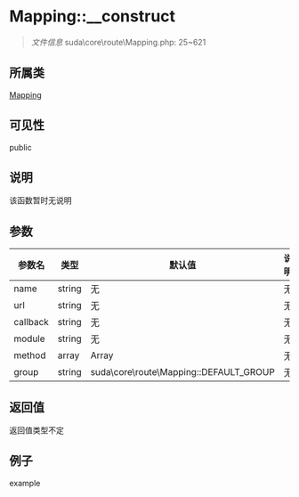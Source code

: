 # Mapping::__construct

> *文件信息* suda\core\route\Mapping.php: 25~621
## 所属类 

[Mapping](../Mapping.md)

## 可见性

  public  
## 说明

该函数暂时无说明

## 参数

 
| 参数名 | 类型 | 默认值 | 说明 |
|--------|-----|-------|-------|
 | name |  string | 无 | 无 |
 | url |  string | 无 | 无 |
 | callback |  string | 无 | 无 |
 | module |  string | 无 | 无 |
 | method |  array | Array | 无 |
 | group |  string | suda\core\route\Mapping::DEFAULT_GROUP | 无 |
## 返回值
返回值类型不定
## 例子

example